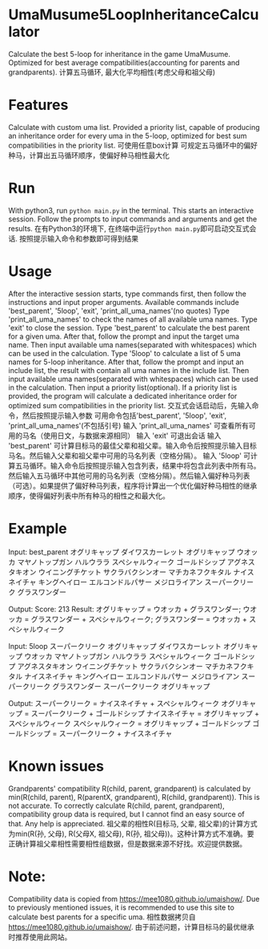 # UmaMusume5LoopInheritanceCalculator
Calculate the best 5-loop for inheritance in the game UmaMusume. Optimized for best average compatibilities(accounting for parents and grandparents).
计算五马循环, 最大化平均相性(考虑父母和祖父母)

# Features
Calculate with custom uma list.
Provided a priority list, capable of producing an inheritance order for every uma in the 5-loop, optimized for best sum compatibilities in the priority list.
可使用任意box计算
可规定五马循环中的偏好种马，计算出五马循环顺序，使偏好种马相性最大化

# Run
With python3, run `python main.py` in the terminal. This starts an interactive session. Follow the prompts to input commands and arguments and get the results.
在有Python3的环境下, 在终端中运行`python main.py`即可启动交互式会话. 按照提示输入命令和参数即可得到结果

# Usage
After the interactive session starts, type commands first, then follow the instructions and input proper arguments.
Available commands include 'best_parent', '5loop', 'exit', 'print_all_uma_names'(no quotes)
Type 'print_all_uma_names' to check the names of all available uma names.
Type 'exit' to close the session.
Type 'best_parent' to calculate the best parent for a given uma. After that, follow the prompt and input the target uma name. Then input available uma names(separated with whitespaces) which can be used in the calculation.
Type '5loop' to calculate a list of 5 uma names for 5-loop inheritance. After that, follow the prompt and input an include list, the result with contain all uma names in the include list. Then input available uma names(separated with whitespaces) which can be used in the calculation. Then input a priority list(optional). If a priority list is provided, the program will calculate a dedicated inheritance order for optimized sum compatibilities in the priority list.
交互式会话启动后，先输入命令，然后按照提示输入参数
可用命令包括'best_parent', '5loop', 'exit', 'print_all_uma_names'(不包括引号)
输入 'print_all_uma_names' 可查看所有可用的马名（使用日文，与数据来源相同）
输入 'exit' 可退出会话
输入 'best_parent' 可计算目标马的最佳父辈和祖父辈。输入命令后按照提示输入目标马名。然后输入父辈和祖父辈中可用的马名列表（空格分隔）。
输入 '5loop' 可计算五马循环。输入命令后按照提示输入包含列表，结果中将包含此列表中所有马。然后输入五马循环中其他可用的马名列表（空格分隔）。然后输入偏好种马列表（可选）。如果提供了偏好种马列表，程序将计算出一个优化偏好种马相性的继承顺序，使得偏好列表中所有种马的相性之和最大化。

# Example
Input:
best_parent
オグリキャップ
ダイワスカーレット オグリキャップ ウオッカ マヤノトップガン ハルウララ スペシャルウィーク ゴールドシップ アグネスタキオン ウイニングチケット サクラバクシンオー マチカネフクキタル ナイスネイチャ キングヘイロー エルコンドルパサー メジロライアン スーパークリーク グラスワンダー

Output:
Score: 213
Result: オグリキャップ = ウオッカ + グラスワンダー; ウオッカ = グラスワンダー + スペシャルウィーク; グラスワンダー = ウオッカ + スペシャルウィーク

Input:
5loop
スーパークリーク オグリキャップ
ダイワスカーレット オグリキャップ ウオッカ マヤノトップガン ハルウララ スペシャルウィーク ゴールドシップ アグネスタキオン ウイニングチケット サクラバクシンオー マチカネフクキタル ナイスネイチャ キングヘイロー エルコンドルパサー メジロライアン スーパークリーク グラスワンダー
スーパークリーク オグリキャップ

Output:
スーパークリーク = ナイスネイチャ + スペシャルウィーク
オグリキャップ = スーパークリーク + ゴールドシップ
ナイスネイチャ = オグリキャップ + スペシャルウィーク
スペシャルウィーク = オグリキャップ + ゴールドシップ
ゴールドシップ = スーパークリーク + ナイスネイチャ

# Known issues
Grandparents' compatibility R(child, parent, grandparent) is calculated by min(R(child, parent), R(parentX, grandparent), R(child, grandparent)). This is not accurate. To correctly calculate R(child, parent, grandparent), compatibility group data is required, but I cannot find an easy source of that. Any help is appreciated.
祖父辈的相性R(目标马, 父辈, 祖父辈)的计算方式为min(R(孙, 父母), R(父母X, 祖父母), R(孙, 祖父母))。这种计算方式不准确。要正确计算祖父辈相性需要相性组数据，但是数据来源不好找。欢迎提供数据。

# Note:
Compatibility data is copied from https://mee1080.github.io/umaishow/. Due to previously mentioned issues, it is recommended to use this site to calculate best parents for a specific uma.
相性数据拷贝自 https://mee1080.github.io/umaishow/. 由于前述问题，计算目标马的最优继承时推荐使用此网站。